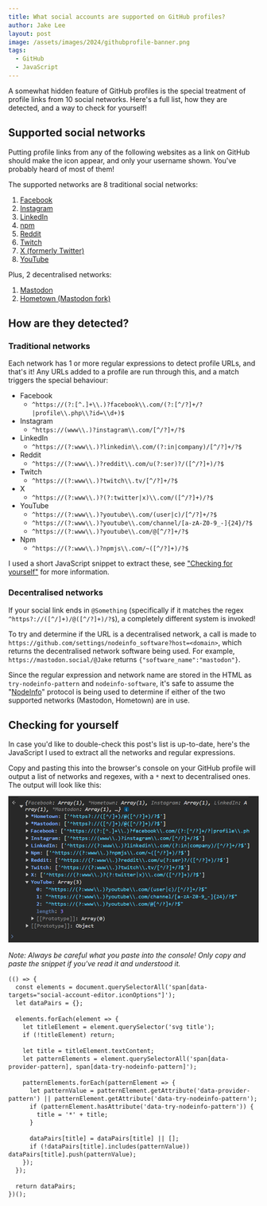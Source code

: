 ```yaml
---
title: What social accounts are supported on GitHub profiles?
author: Jake Lee
layout: post
image: /assets/images/2024/githubprofile-banner.png
tags:
  - GitHub
  - JavaScript
---
```


A somewhat hidden feature of GitHub profiles is the special treatment of profile links from 10 social networks. Here's a full list, how they are detected, and a way to check for yourself!

## Supported social networks

Putting profile links from any of the following websites as a link on GitHub should make the icon appear, and only your username shown. You've probably heard of most of them!

The supported networks are 8 traditional social networks:

1. [Facebook](https://www.facebook.com/)
2. [Instagram](https://www.instagram.com/)
3. [LinkedIn](https://www.instagram.com/)
4. [npm](https://www.npmjs.com/)
5. [Reddit](https://www.reddit.com/)
6. [Twitch](https://twitch.tv/)
7. [X (formerly Twitter)](https://twitter.com/)
8. [YouTube](https://www.youtube.com/)

Plus, 2 decentralised networks:

1. [Mastodon](https://joinmastodon.org/)
2. [Hometown (Mastodon fork)](https://github.com/hometown-fork/hometown)

## How are they detected?

### Traditional networks

Each network has 1 or more regular expressions to detect profile URLs, and that's it! Any URLs added to a profile are run through this, and a match triggers the special behaviour:

- Facebook
  - `^https://(?:[^.]+\\.)?facebook\\.com/(?:[^/?]+/?|profile\\.php\\?id=\\d+)$`
- Instagram
  - `^https://(www\\.)?instagram\\.com/[^/?]+/?$`
- LinkedIn
  - `^https://(?:www\\.)?linkedin\\.com/(?:in|company)/[^/?]+/?$`
- Reddit
  - `^https://(?:www\\.)?reddit\\.com/u(?:ser)?/([^/?]+)/?$`
- Twitch
  - `^https://(?:www\\.)?twitch\\.tv/[^/?]+/?$`
- X
  - `^https://(?:www\\.)?(?:twitter|x)\\.com/([^/?]+)/?$`
- YouTube
  - `^https://(?:www\\.)?youtube\\.com/(user|c)/[^/?]+/?$`
  - `^https://(?:www\\.)?youtube\\.com/channel/[a-zA-Z0-9_-]{24}/?$`
  - `^https://(?:www\\.)?youtube\\.com/@[^/?]+/?$`
- Npm
  - `^https://(?:www\\.)?npmjs\\.com/~([^/?]+)/?$`

I used a short JavaScript snippet to extract these, see ["Checking for yourself"](#checking-for-yourself) for more information.

### Decentralised networks

If your social link ends in `@Something` (specifically if it matches the regex `^https?://([^/]+)/@([^/?]+)/?$`), a completely different system is invoked!

To try and determine if the URL is a decentralised network, a call is made to `https://github.com/settings/nodeinfo_software?host=<domain>`, which returns the decentralised network software being used. For example, `https://mastodon.social/@Jake` returns `{"software_name":"mastodon"}`.

Since the regular expression and network name are stored in the HTML as `try-nodeinfo-pattern` and `nodeinfo-software`, it's safe to assume the "[NodeInfo](https://github.com/jhass/nodeinfo)" protocol is being used to determine if either of the two supported networks (Mastodon, Hometown) are in use.

## Checking for yourself

In case you'd like to double-check this post's list is up-to-date, here's the JavaScript I used to extract all the networks and regular expressions.

Copy and pasting this into the browser's console on your GitHub profile will output a list of networks and regexes, with a `*` next to decentralised ones. The output will look like this:

[![](/assets/images/2024/githubprofile-js-output.png)](/assets/images/2024/githubprofile-js-output.png)

_Note: Always be careful what you paste into the console! Only copy and paste the snippet if you've read it and understood it._

```JS
(() => {
  const elements = document.querySelectorAll('span[data-targets="social-account-editor.iconOptions"]');
  let dataPairs = {};

  elements.forEach(element => {
    let titleElement = element.querySelector('svg title');
    if (!titleElement) return;

    let title = titleElement.textContent;
    let patternElements = element.querySelectorAll('span[data-provider-pattern], span[data-try-nodeinfo-pattern]');

    patternElements.forEach(patternElement => {
      let patternValue = patternElement.getAttribute('data-provider-pattern') || patternElement.getAttribute('data-try-nodeinfo-pattern');
      if (patternElement.hasAttribute('data-try-nodeinfo-pattern')) {
        title = '*' + title;
      }

      dataPairs[title] = dataPairs[title] || [];
      if (!dataPairs[title].includes(patternValue)) dataPairs[title].push(patternValue);
    });
  });

  return dataPairs;
})();
```
